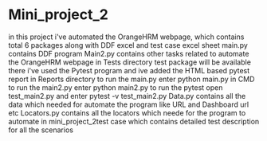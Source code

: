 # Mini_project_2
in this project i've automated the OrangeHRM webpage, which contains total 6 packages along with DDF excel and test case excel sheet
main.py contains DDF program
Main2.py contains other tasks related to automate the OrangeHRM webpage
in Tests directory test package will be available there i've used the Pytest program
and ive added the HTML based pytest report in Reports directory
to run the main.py enter python main.py in CMD
to run the main2.py enter python main2.py
to run the pytest open test_main2.py and enter pytest -v test_main2.py 
Data.py contains all the data which needed for automate the program like URL and Dashboard url etc
Locators.py contains all the locators which neede for the program to automate
in mini_project_2test case which contains detailed test description for all the scenarios
